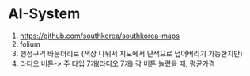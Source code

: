 # AI-System

1. https://github.com/southkorea/southkorea-maps
2. folium
3. 행정구역 바운더리로 (색상 나눠서 지도에서 단색으로 덮어버리기 가능한지만)
4. 라디오 버튼-> 주 타입 7개(라디오 7개) 각 버튼 눌렀을 때, 평균가격
